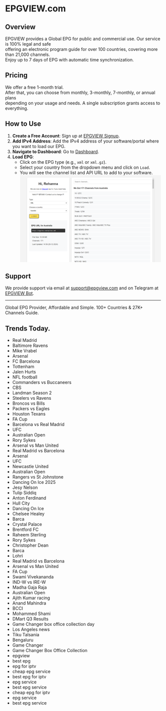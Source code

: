 # EPGVIEW.com



## Overview
EPGVIEW provides a Global EPG for public and commercial use. Our service is 100% legal and safe\
offering an electronic program guide for over 100 countries, covering more than 21,000 channels.\
Enjoy up to 7 days of EPG with automatic time synchronization.

## Pricing
We offer a free 1-month trial. \
After that, you can choose from monthly, 3-monthly, 7-monthly, or annual plans \
depending on your usage and needs. A single subscription grants access to everything.

## How to Use
1. **Create a Free Account**: Sign up at [EPGVIEW Signup](https://epgview.com/signup.php).
2. **Add IPv4 Address**: Add the IPv4 address of your software/portal where you want to load our EPG.
3. **Navigate to Dashboard**: Go to [Dashboard](https://epgview.com/dashboard.php).
4. **Load EPG**:
   - Click on the EPG type (e.g., `xml` or `xml.gz`).
   - Select your country from the dropdown menu and click on `Load`.
   - You will see the channel list and API URL to add to your software.
![EPGVIEW](img/dashboard.png)
## Support
We provide support via email at [support@epgview.com](mailto:support@epgview.com) and on Telegram at [EPGVIEW Bot](https://t.me/epgview_bot).

---

Global EPG Provider, Affordable and Simple. 100+ Countries & 27K+ Channels Guide.

## Trends Today.

- Real Madrid
- Baltimore Ravens
- Mike Vrabel
- Arsenal
- FC Barcelona
- Tottenham
- Jalen Hurts
- NFL football
- Commanders vs Buccaneers
- CBS
- Landman Season 2
- Steelers vs Ravens
- Broncos vs Bills
- Packers vs Eagles
- Houston Texans
- FA Cup
- Barcelona vs Real Madrid
- UFC
- Australian Open
- Rory Sykes
- Arsenal vs Man United
- Real Madrid vs Barcelona
- Arsenal
- UFC
- Newcastle United
- Australian Open
- Rangers vs St Johnstone
- Dancing On Ice 2025
- Jesy Nelson
- Tulip Siddiq
- Anton Ferdinand
- Hull City
- Dancing On Ice
- Chelsee Healey
- Barca
- Crystal Palace
- Brentford FC
- Raheem Sterling
- Rory Sykes
- Christopher Dean
- Barca
- Lohri
- Real Madrid vs Barcelona
- Arsenal vs Man United
- FA Cup
- Swami Vivekananda
- IND-W vs IRE-W
- Madha Gaja Raja
- Australian Open
- Ajith Kumar racing
- Anand Mahindra
- BCCI
- Mohammed Shami
- DMart Q3 Results
- Game Changer box office collection day
- Los Angeles news
- Tiku Talsania
- Bengaluru
- Game Changer
- Game Changer Box Office Collection
- epgview
- best epg
- epg for iptv
- cheap epg service
- best epg for iptv
- epg service
- best epg service
- cheap epg for iptv
- epg service
- best epg service
